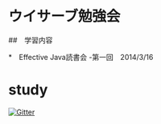 # ウイサーブ勉強会

##　学習内容

*　Effective Java読書会
	-第一回　2014/3/16

# study

[![Gitter](https://badges.gitter.im/Join%20Chat.svg)](https://gitter.im/Project-Ninja/study?utm_source=badge&utm_medium=badge&utm_campaign=pr-badge)
